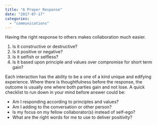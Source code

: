 ```yaml
---
title: "A Proper Response"
date: "2017-07-17"
categories: 
  - "communications"
---
```


Having the right response to others makes collaboration much easier.

1. Is it constructive or destructive?
2. Is it positive or negative?
3. Is it selfish or selfless?
4. Is it based upon principle and values over compromise for short term gain?

Each interaction has the ability to be a one of a kind unique and edifying experience. Where there is thoughtfulness before the response, the outcome is usually one where both parties gain and not lose. A quick checklist to run down in your mind before answer could be:

- Am I responding according to principles and values?
- Am I adding to the conversation or other person?
- Is my focus on my fellow collaborator(s) instead of self-ego?
- What are the right words for me to use to deliver positivity?
